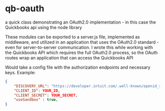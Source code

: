 # qb-oauth
a quick class demonstrating an OAuth2.0 implementation - in this case the Quickbooks api using the node library

These modules can be exported to a server.js file, implemented as middleware, and utilized in an application that uses the OAuth2.0 standard - even for server-to-server communication.  I wrote this while working with the Quickbooks API which requires the full OAuth2.0 process, so the OAuth routes wrap an application that can access the Quickbooks API

Would take a config file with the authorization endpoints and necessary keys.  Example:

```json
{
    "DISCOVERY_URL": "https://developer.intuit.com/.well-known/openid_sandbox_configuration/",
    "CLIENT_ID": YOUR_ID,
    "CLIENT_SECRET": YOUR_SECRET,
    "useSandbox" : true,
}
```

